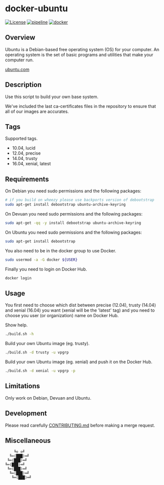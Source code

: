 # docker-ubuntu
[![License][license-img]][license-href]
[![pipeline][pipeline-img]][pipeline-href]
[![docker][docker-img]][docker-href]

## Overview

Ubuntu is  a Debian-based  free operating  system (OS)  for your  computer.  An
operating system  is the  set of  basic programs and  utilities that  make your
computer run.

[ubuntu.com](https://www.ubuntu.com/)

## Description

Use this script to build your own base system.

We've included the last ca-certificates files  in the repository to ensure that
all of our images are accurates.

## Tags

Supported tags.

- 10.04, lucid
- 12.04, precise
- 14.04, trusty
- 16.04, xenial, latest

## Requirements

On Debian you need sudo permissions and the following packages:

```bash
# if you build on wheezy please use backports version of debootstrap
sudo apt-get install debootstrap ubuntu-archive-keyring
```

On Devuan you need sudo permissions and the following packages:

```bash
sudo apt-get -qq -y install debootstrap ubuntu-archive-keyring
```

On Ubuntu you need sudo permissions and the following packages:

```bash
sudo apt-get install debootstrap
```

You also need to be in the docker group to use Docker.

```bash
sudo usermod -a -G docker ${USER}
```

Finally you need to login on Docker Hub.

```bash
docker login
```

## Usage

You first need to choose which dist between precise (12.04), trusty (14.04) and
xenial (16.04)  you want  (xenial will  be the  'latest' tag)  and you  need to
choose you user (or organization) name on Docker Hub.

Show help.

```bash
./build.sh -h
```

Build your own Ubuntu image (eg. trusty).

```bash
./build.sh -d trusty -u vpgrp
```

Build your own Ubuntu image (eg. xenial) and push it on the Docker Hub.

```bash
./build.sh -d xenial -u vpgrp -p
```

## Limitations

Only work on Debian, Devuan and Ubuntu.

## Development

Please read carefully [CONTRIBUTING.md][contribute-href]  before making a merge
request.

## Miscellaneous

```
    ╚⊙ ⊙╝
  ╚═(███)═╝
 ╚═(███)═╝
╚═(███)═╝
 ╚═(███)═╝
  ╚═(███)═╝
   ╚═(███)═╝
```

[license-img]: https://img.shields.io/badge/license-Apache-blue.svg
[license-href]: /LICENSE
[pipeline-img]: https://git.vpgrp.io/docker/docker-ubuntu/badges/master/pipeline.svg
[pipeline-href]: https://git.vpgrp.io/docker/docker-ubuntu/commits/master
[docker-img]: https://img.shields.io/docker/pulls/vpgrp/ubuntu.svg
[docker-href]: https://registry.hub.docker.com/u/vpgrp/ubuntu
[contribute-href]: /CONTRIBUTING.md
